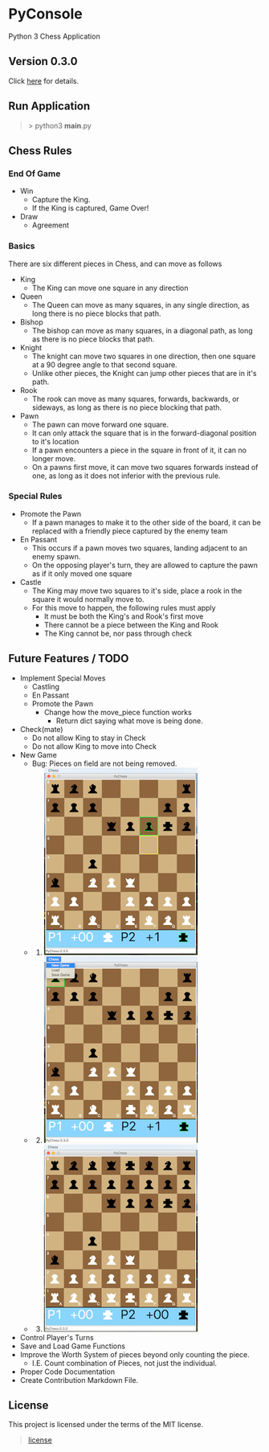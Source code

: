 # PyConsole
Python 3 Chess Application

## Version 0.3.0
Click [here](RELEASE-NOTES.md) for details.

## Run Application
> \> python3 __main__.py

## Chess Rules
### End Of Game
* Win
  * Capture the King.
  * If the King is captured, Game Over!
* Draw
  * Agreement
### Basics
There are six different pieces in Chess, and can move as follows
* King
  * The King can move one square in any direction
* Queen
  * The Queen can move as many squares, in any single direction, as long there is no piece blocks that path.
* Bishop
  * The bishop can move as many squares, in a diagonal path, as long as there is no piece blocks that path.
* Knight
  * The knight can move two squares in one direction, then one square at a 90 degree angle to that second square.
  * Unlike other pieces, the Knight can jump other pieces that are in it's path.
* Rook
  * The rook can move as many squares, forwards, backwards, or sideways, as long as there is no piece blocking that path.
* Pawn
  * The pawn can move forward one square.
  * It can only attack the square that is in the forward-diagonal position to it's location
  * If a pawn encounters a piece in the square in front of it, it can no longer move.
  * On a pawns first move, it can move two squares forwards instead of one, as long as it does not inferior with the previous rule.
### Special Rules
* Promote the Pawn
  * If a pawn manages to make it to the other side of the board, it can be replaced with a friendly piece captured by the enemy team
* En Passant
  * This occurs if a pawn moves two squares, landing adjacent to an enemy spawn.
  * On the opposing player's turn, they are allowed to capture the pawn as if it only moved one square
* Castle
  * The King may move two squares to it's side, place a rook in the square it would normally move to.
  * For this move to happen, the following rules must apply
    * It must be both the King's and Rook's first move
    * There cannot be a piece between the King and Rook
    * The King cannot be, nor pass through check

## Future Features / TODO
* Implement Special Moves
  * Castling
  * En Passant
  * Promote the Pawn
    * Change how the move_piece function works
      * Return dict saying what move is being done.
* Check(mate)
  * Do not allow King to stay in Check
  * Do not allow King to move into Check
* New Game
  * Bug: Pieces on field are not being removed.
  * 1. ![Before](Readme-Resources/New-Game/Before.png)
  * 2. ![During](Readme-Resources/New-Game/NewGame.png)
  * 3. ![After](Readme-Resources/New-Game/After.png)
* Control Player's Turns
* Save and Load Game Functions
* Improve the Worth System of pieces beyond only counting the piece. 
  * I.E. Count combination of Pieces, not just the individual.
* Proper Code Documentation
* Create Contribution Markdown File.

## License
This project is licensed under the terms of the MIT license.
> [license](LICENSE.md)
